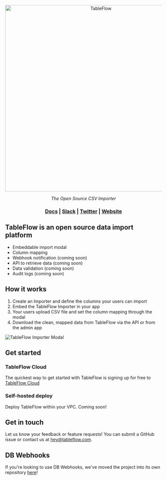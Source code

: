 <div align="center">
<a href="https://tableflow.com"><img src="https://tableflow-assets-cdn.s3.amazonaws.com/TableFlow-readme-header.png" width="600" alt="TableFlow"></a>

<em>The Open Source CSV Importer</em>

<h3>
    <a href="https://tableflow.com/docs">Docs</a> |
    <a href="https://join.slack.com/t/tableflow/shared_invite/zt-1psu47idh-vnItf_BaWcIWih8flGZ0fw">Slack</a> |
    <a href="https://twitter.com/tableflow">Twitter</a> |
    <a href="https://tableflow.com">Website</a> 
</h3>

</div>

## TableFlow is an open source data import platform

* Embeddable import modal
* Column mapping
* Webhook notification (coming soon)
* API to retrieve data (coming soon)
* Data validation (coming soon)
* Audit logs (coming soon)

## How it works

1. Create an Importer and define the columns your users can import
2. Embed the TableFlow Importer in your app
3. Your users upload CSV file and set the column mapping through the modal
4. Download the clean, mapped data from TableFlow via the API or from the admin app

![TableFlow Importer Modal](https://tableflow-assets-cdn.s3.amazonaws.com/importer-modal-20230613b.png)

## Get started

### TableFlow Cloud

The quickest way to get started with TableFlow is signing up for free to [TableFlow Cloud](https://app.tableflow.com/signup)

### Self-hosted deploy

Deploy TableFlow within your VPC. Coming soon!

## Get in touch
Let us know your feedback or feature requests! You can submit a GitHub issue or contact us
at [hey@tableflow.com](mailto:hey@tableflow.com).

## DB Webhooks

If you're looking to use DB Webhooks, we've moved the project into its own repository [here](https://github.com/tableflowhq/db-webhooks)!
